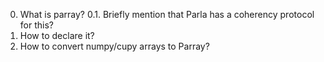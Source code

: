 0. What is parray?
  0.1. Briefly mention that Parla has a coherency protocol for this?
1. How to declare it? 
2. How to convert numpy/cupy arrays to Parray?
